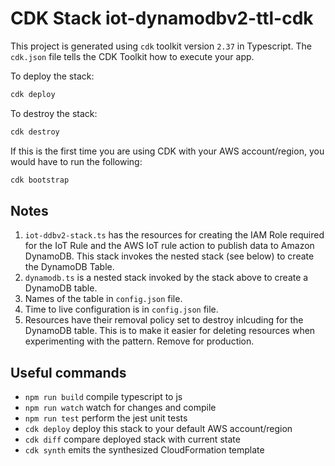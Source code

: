 # CDK Stack iot-dynamodbv2-ttl-cdk

This project is generated using `cdk` toolkit version `2.37` in Typescript. 
The `cdk.json` file tells the CDK Toolkit how to execute your app.

To deploy the stack:

```sh
cdk deploy
```

To destroy the stack:

```sh
cdk destroy
```

If this is the first time you are using CDK with your AWS account/region, you would have to run the following:

```sh
cdk bootstrap
```

## Notes

1. `iot-ddbv2-stack.ts` has the resources for creating the IAM Role required for the IoT Rule and the AWS IoT rule action to publish data to Amazon DynamoDB. This stack invokes the nested stack (see below) to create the DynamoDB Table.
2. `dynamodb.ts` is a nested stack invoked by the stack above to create a DynamoDB table. 
3. Names of the table in `config.json` file. 
4. Time to live configuration is in `config.json` file.
5. Resources have their removal policy set to destroy inlcuding for the DynamoDB table. This is to make it easier for deleting resources when experimenting with the pattern. Remove for production.



## Useful commands

* `npm run build`   compile typescript to js
* `npm run watch`   watch for changes and compile
* `npm run test`    perform the jest unit tests
* `cdk deploy`      deploy this stack to your default AWS account/region
* `cdk diff`        compare deployed stack with current state
* `cdk synth`       emits the synthesized CloudFormation template
